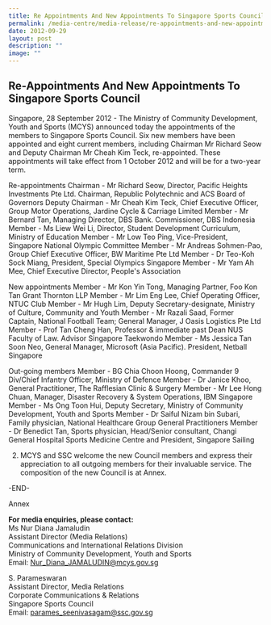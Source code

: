 ```yaml
---
title: Re Appointments And New Appointments To Singapore Sports Council
permalink: /media-centre/media-release/re-appointments-and-new-appointments-to-singapore-sports-council/
date: 2012-09-29
layout: post
description: ""
image: ""
---
```

## **Re-Appointments And New Appointments To Singapore Sports Council**

Singapore, 28 September 2012 - The Ministry of Community Development, Youth and Sports (MCYS) announced today the appointments of the members to Singapore Sports Council. Six new members have been appointed and eight current members, including Chairman Mr Richard Seow and Deputy Chairman Mr Cheah Kim Teck, re-appointed. These appointments will take effect from 1 October 2012 and will be for a two-year term.

Re-appointments
Chairman - Mr Richard Seow, Director, Pacific Heights Investments Pte Ltd. Chairman, Republic Polytechnic and ACS Board of Governors
Deputy Chairman - Mr Cheah Kim Teck, Chief Executive Officer, Group Motor Operations, Jardine Cycle & Carriage Limited
Member - Mr Bernard Tan, Managing Director, DBS Bank. Commissioner, DBS Indonesia
Member - Ms Liew Wei Li, Director, Student Development Curriculum, Ministry of Education
Member - Mr Low Teo Ping, Vice-President, Singapore National Olympic Committee
Member - Mr Andreas Sohmen-Pao, Group Chief Executive Officer, BW Maritime Pte Ltd
Member - Dr Teo-Koh Sock Miang, President, Special Olympics Singapore
Member - Mr Yam Ah Mee, Chief Executive Director, People's Association

New appointments
Member - Mr Kon Yin Tong, Managing Partner, Foo Kon Tan Grant Thornton LLP
Member - Mr Lim Eng Lee, Chief Operating Officer, NTUC Club
Member - Mr Hugh Lim, Deputy Secretary-designate, Ministry of Culture, Community and Youth
Member - Mr Razali Saad, Former Captain, National Football Team; General Manager, J Oasis Logistics Pte Ltd
Member - Prof Tan Cheng Han, Professor & immediate past Dean NUS Faculty of Law. Advisor Singapore Taekwondo
Member - Ms Jessica Tan Soon Neo, General Manager, Microsoft (Asia Pacific). President, Netball Singapore

Out-going members
Member - BG Chia Choon Hoong, Commander 9 Div/Chief Infantry Officer, Ministry of Defence
Member - Dr Janice Khoo, General Practitioner, The Rafflesian Clinic & Surgery
Member - Mr Lee Hong Chuan, Manager, Disaster Recovery & System Operations, IBM Singapore
Member - Ms Ong Toon Hui, Deputy Secretary, Ministry of Community Development, Youth and Sports
Member - Dr Saiful Nizam bin Subari, Family physician, National Healthcare Group General Practitioners
Member - Dr Benedict Tan, Sports physician, Head/Senior consultant, Changi General Hospital Sports Medicine Centre and President, Singapore Sailing

2. MCYS and SSC welcome the new Council members and express their appreciation to all outgoing members for their invaluable service. The composition of the new Council is at Annex.

-END-

Annex

**For media enquiries, please contact:**
<br>Ms Nur Diana Jamaludin
<br>Assistant Director (Media Relations)
<br>Communications and International Relations Division
<br>Ministry of Community Development, Youth and Sports
<br>Email: Nur_Diana_JAMALUDIN@mcys.gov.sg
		
S. Parameswaran
<br>Assistant Director, Media Relations
<br>Corporate Communications & Relations
<br>Singapore Sports Council
<br>Email: parames_seenivasagam@ssc.gov.sg